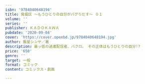 ```yaml
---
isbn: '9784040648194'
title: 脅威区 ～もうひとりの自分がバグりだす～ ０１
volume: ''
series: ''
publisher: ＫＡＤＯＫＡＷＡ
pubdate: '2020-09-04'
cover: 'https://cover.openbd.jp/9784040648194.jpg'
author: 飯星シンヤ／著
description: 最ッ低の過激配信者、バクロ。 その正体はもうひとりの自分!?
price: '650'
genre: ''
target: 一般
format: コミック
content: コミックス・劇画

---
```


